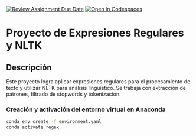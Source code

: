 [![Review Assignment Due Date](https://classroom.github.com/assets/deadline-readme-button-22041afd0340ce965d47ae6ef1cefeee28c7c493a6346c4f15d667ab976d596c.svg)](https://classroom.github.com/a/Wg_tJ0f-)
[![Open in Codespaces](https://classroom.github.com/assets/launch-codespace-2972f46106e565e64193e422d61a12cf1da4916b45550586e14ef0a7c637dd04.svg)](https://classroom.github.com/open-in-codespaces?assignment_repo_id=19448011)


# Proyecto de Expresiones Regulares y NLTK

## Descripción

Este proyecto logra aplicar expresiones regulares para el procesamiento de texto y utilizar NLTK para análisis lingüístico. Se trabaja con extracción de patrones, filtrado de stopwords y tokenización.


### Creación y activación del entorno virtual en Anaconda

```bash
conda env create -f environment.yaml
conda activate regex

